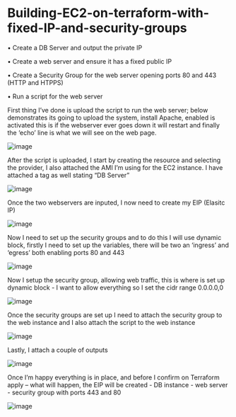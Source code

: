# Building-EC2-on-terraform-with-fixed-IP-and-security-groups

•	Create a DB Server and output the private IP


•	Create a web server and ensure it has a fixed public IP


•	Create a Security Group for the web server opening ports 80 and 443 (HTTP and HTPPS)


•	Run a script for the web server

First thing I’ve done is upload the script to run the web server; below demonstrates its going to upload the system, install Apache, enabled is activated this is if the webserver ever goes down it will restart and finally the ‘echo’ line is what we will see on the web page.

![image](https://github.com/user-attachments/assets/3aa999c4-7647-4509-b87d-5ec191e35baf)


After the script is uploaded, I start by creating the resource and selecting the provider, I also attached the AMI I’m using for the EC2 instance. I have attached a tag as well stating “DB Server” 


![image](https://github.com/user-attachments/assets/7b067f0a-8dea-4e38-a697-e04706f13b84)

Once the two webservers are inputed, I now need to create my EIP (Elasitc IP) 


![image](https://github.com/user-attachments/assets/a7d29488-dfd3-4fc3-8b27-ea1345bd61b4)

Now I need to set up the security groups and to do this I will use dynamic block, firstly I need to set up the variables, there will be two an ‘ingress’ and ‘egress’ both enabling ports 80 and 443


![image](https://github.com/user-attachments/assets/dcab2d97-5347-40b0-9b40-4155ba9dbb48)

Now I setup the security group, allowing web traffic, this is where is set up dynamic block - I want to allow everything so I set the cidr range 0.0.0.0,0

![image](https://github.com/user-attachments/assets/85f56edf-9c61-497b-864b-5d681f78b6ff)

Once the security groups are set up I need to attach the security group to the web instance and I also attach the script to the web instance 

![image](https://github.com/user-attachments/assets/7a1e00ae-bee3-4163-92e2-c704499833aa)

Lastly, I attach a couple of outputs

![image](https://github.com/user-attachments/assets/b9eb5f49-7079-4ff6-bd75-37ec9bd4d2bc)

Once I’m happy everything is in place, and before I confirm on Terraform apply – what will happen, the EIP will be created - DB instance - web server - security group with ports 443 and 80

![image](https://github.com/user-attachments/assets/35d57bde-2b82-4837-84bc-24d8c3b26933)




























